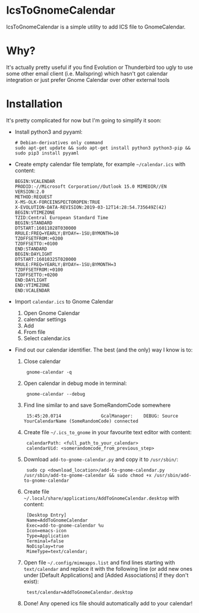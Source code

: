 # IcsToGnomeCalendar
IcsToGnomeCalendar is a simple utility to add ICS file to GnomeCalendar. 

# Why?
It's actually pretty useful if you find Evolution or Thunderbird too ugly to use some other email client (i.e. Mailspring) which hasn't got calendar integration or just prefer Gnome Calendar over other external tools

# Installation
It's pretty complicated for now but I'm going to simplify it soon:
  * Install python3 and pyyaml:
        
        # Debian-derivatives only command
        sudo apt-get update && sudo apt-get install python3 python3-pip && sudo pip3 install pyyaml

  * Create empty calendar file template, for example `~/calendar.ics` with content:
    
    
        BEGIN:VCALENDAR
        PRODID:-//Microsoft Corporation//Outlook 15.0 MIMEDIR//EN
        VERSION:2.0
        METHOD:REQUEST
        X-MS-OLK-FORCEINSPECTOROPEN:TRUE
        X-EVOLUTION-DATA-REVISION:2019-03-12T14:28:54.735649Z(42)
        BEGIN:VTIMEZONE
        TZID:Central European Standard Time
        BEGIN:STANDARD
        DTSTART:16011028T030000
        RRULE:FREQ=YEARLY;BYDAY=-1SU;BYMONTH=10
        TZOFFSETFROM:+0200
        TZOFFSETTO:+0100
        END:STANDARD
        BEGIN:DAYLIGHT
        DTSTART:16010325T020000
        RRULE:FREQ=YEARLY;BYDAY=-1SU;BYMONTH=3
        TZOFFSETFROM:+0100
        TZOFFSETTO:+0200
        END:DAYLIGHT
        END:VTIMEZONE
        END:VCALENDAR

  
  * Import `calendar.ics` to Gnome Calendar
    1. Open Gnome Calendar
    2. calendar settings
    3. Add
    4. From file
    5. Select calendar.ics
    
  * Find out our calendar identifier. The best (and the only) way I know is to:
    1. Close calendar
    
            gnome-calendar -q
    
    2. Open calendar in debug mode in terminal:
    
            gnome-calendar --debug
        
    3. Find line similar to and save SomeRandomCode somewhere
    
            15:45:20.0714               GcalManager:    DEBUG: Source YourCalendarName (SomeRandomCode) connected
            
    4. Create file `~/.ics_to_gnome` in your favourite text editor with content:
    
            calendarPath: <full_path_to_your_calendar>
            calendarUid: <somerandomcode_from_previous_step>
            
    5. Download `add-to-gnome-calendar.py` and copy it to `/usr/sbin/`:
            
            sudo cp <download_location>/add-to-gnome-calendar.py /usr/sbin/add-to-gnome-calendar && sudo chmod +x /usr/sbin/add-to-gnome-calendar
            
    6. Create file `~/.local/share/applications/AddToGnomeCalendar.desktop` with content:
    
            [Desktop Entry]
            Name=AddToGnomeCalendar
            Exec=add-to-gnome-calendar %u
            Icon=emacs-icon
            Type=Application
            Terminal=false
            NoDisplay=true
            MimeType=text/calendar;
            
    7. Open file `~/.config/mimeapps.list` and find lines starting with `text/calendar` and replace it with the following line (or add new ones under [Default Applications] and [Added Associations] if they don't exist):
    
            test/calendar=AddToGnomeCalendar.desktop
            
    8. Done! Any opened ics file should automatically add to your calendar! 
